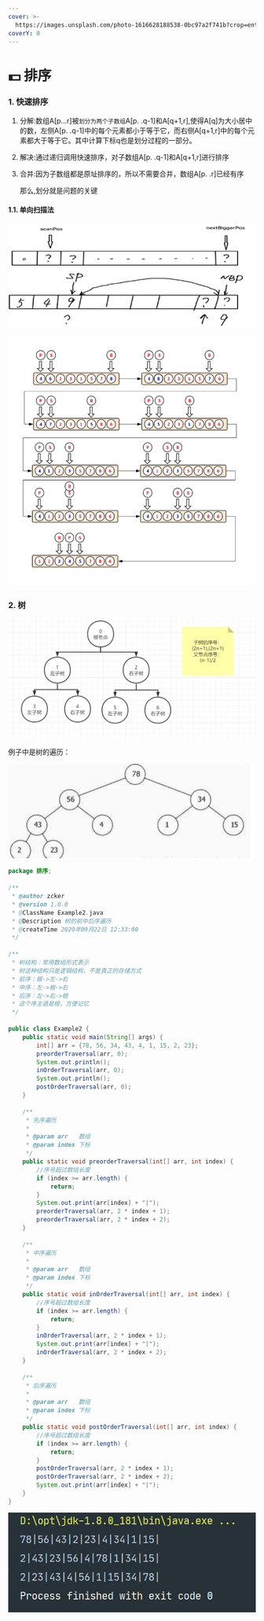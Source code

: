 ```yaml
---
cover: >-
  https://images.unsplash.com/photo-1616628188538-0bc97a2f741b?crop=entropy&cs=srgb&fm=jpg&ixid=MnwxOTcwMjR8MHwxfHNlYXJjaHwzfHxzb3J0fGVufDB8fHx8MTY0ODA0NjY4NA&ixlib=rb-1.2.1&q=85
coverY: 0
---
```


# 💵 排序

### 1. 快速排序

1. 分解:数组A\[p…r]被`划分为两个子数组`A\[p. .q-1]和A\[q+1,r],使得A\[q]为大小居中的数，左侧A\[p. .q-1]中的每个元素都小于等于它，而右侧A\[q+1,r]中的每个元素都大于等于它。其中计算下标q也是划分过程的一部分。
2. 解决:通过递归调用快速排序，对子数组A\[p. .q-1]和A\[q+1,r]进行排序
3.  合并:因为子数组都是原址排序的，所以不需要合并，数组A\[p. .r]已经有序

    那么,划分就是问题的关键

#### 1.1. 单向扫描法

![](<../.gitbook/assets/image (15) (1).png>)

![](<../.gitbook/assets/image (20) (1).png>)

### 2. 树

![](<../.gitbook/assets/image (14).png>)

例子中是树的遍历：

![](<../.gitbook/assets/image (21) (1) (1).png>)

```java
package 排序;

/**
 * @author zcker
 * @version 1.0.0
 * @ClassName Example2.java
 * @Description 树的前中后序遍历
 * @createTime 2020年09月22日 12:33:00
 */

/**
 * 树结构：常用数组形式表示
 * 树这种结构只是逻辑结构，不是真正的存储方式
 * 前序：根->左->右
 * 中序：左->根->右
 * 后序：左->右->根
 * 这个序主语是根，方便记忆
 */

public class Example2 {
    public static void main(String[] args) {
        int[] arr = {78, 56, 34, 43, 4, 1, 15, 2, 23};
        preorderTraversal(arr, 0);
        System.out.println();
        inOrderTraversal(arr, 0);
        System.out.println();
        postOrderTraversal(arr, 0);
    }

    /**
     * 先序遍历
     *
     * @param arr   数组
     * @param index 下标
     */
    public static void preorderTraversal(int[] arr, int index) {
        //序号超过数组长度
        if (index >= arr.length) {
            return;
        }
        System.out.print(arr[index] + "|");
        preorderTraversal(arr, 2 * index + 1);
        preorderTraversal(arr, 2 * index + 2);
    }

    /**
     * 中序遍历
     *
     * @param arr   数组
     * @param index 下标
     */
    public static void inOrderTraversal(int[] arr, int index) {
        //序号超过数组长度
        if (index >= arr.length) {
            return;
        }
        inOrderTraversal(arr, 2 * index + 1);
        System.out.print(arr[index] + "|");
        inOrderTraversal(arr, 2 * index + 2);
    }

    /**
     * 后序遍历
     *
     * @param arr   数组
     * @param index 下标
     */
    public static void postOrderTraversal(int[] arr, int index) {
        //序号超过数组长度
        if (index >= arr.length) {
            return;
        }
        postOrderTraversal(arr, 2 * index + 1);
        postOrderTraversal(arr, 2 * index + 2);
        System.out.print(arr[index] + "|");
    }
}
```

![](<../.gitbook/assets/image (24) (1).png>)

